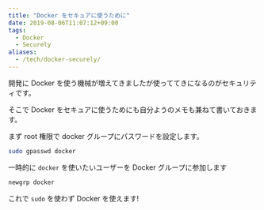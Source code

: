 ```yaml
---
title: "Docker をセキュアに使うために"
date: 2019-08-06T11:07:12+09:00
tags:
  - Docker
  - Securely
aliases:
  - /tech/docker-securely/
---
```

開発に Docker を使う機械が増えてきましたが使っててきになるのがセキュリティです。

そこで Docker をセキュアに使うためにも自分ようのメモも兼ねて書いておきます。

<!--more-->

まず root 権限で docker グループにパスワードを設定します。

```sh
sudo gpasswd docker
```

一時的に `docker` を使いたいユーザーを Docker グループに参加します

```sh
newgrp docker
```

これで `sudo` を使わず Docker を使えます!
